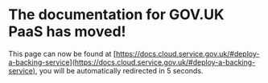 # The documentation for GOV.UK PaaS has moved!
This page can now be found at [https://docs.cloud.service.gov.uk/#deploy-a-backing-service](https://docs.cloud.service.gov.uk/#deploy-a-backing-service), you will be automatically redirected in 5 seconds.